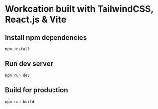 # Workcation built with TailwindCSS, React.js & Vite

## Install npm dependencies
```
npm install
```

## Run dev server
```
npm run dev
```

## Build for production
```
npm run build
```